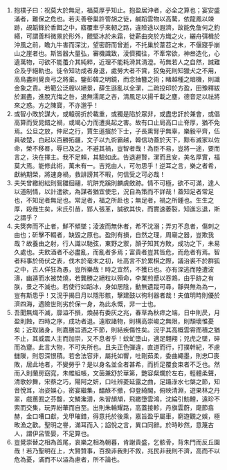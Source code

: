 1. 抱樸子曰：祝莫大於無足，福莫厚乎知止。抱盈居沖者，必全之算也；宴安盛滿者，難保之危也。若夫善卷巢許管胡之徒，鹹蹈雲物以高騖，依龍鳳以竦跡，覘韜鋒於香餌之中，寤覆車乎來軔之路，違險途以遐濟，故能免詹何之釣緡，可謂善料微景於形外，覿堅冰於未霜，徙薪曲突於方熾之火，纚舟弭楫於沖風之前，瞻九牛害而深沈，望密蔚而曾逝，不托巢於葦苕之末，不偃寢乎崩山之崖者也。斯皆器大量弘，審機識致，淩儕獨往，不牽常欲，神叁造化，心遺萬物，可欲不能蠆介其純粹，近理不能耗滑其清澄。茍無若人之自然，誠難企及乎絕軌也。徒令知功成者身退，處勞大者不賞，狡兔死則知獵犬之不用，高鳥盡則覺良弓之將棄。鑒彭韓之明鏡，而念抽簪之術；睹越種之暗機，則識金象之貴。若範公泛艘以絕景，薛生遜亂以全潔，二疏投印於方盈，田豫釋紱於漏盡，進脫亢悔之咎，退無濡尾之吝，清風足以揚千載之塵，德音足以祛將來之惑。方之陳寶，不亦邈乎！
2. 或智小敗於謀大，或轅弱折於載重，或獨是陷於眾非，或盡忠訐於兼會，或倡高算而受晁錯之禍，或竭心力而遭吳起之害。故有口止局高口止脊厚，猶不免焉。公旦之放，仲尼之行，賈生遜擯於下士，子長熏腎乎無辜，樂毅平齊，伍員破楚，白起以百勝拓疆，文子以九術霸越，韓信功蓋於天下，黥布滅家以佐命，榮不移晷，辱已及之。不避其禍，豈智者哉！為臣不易，豈將一途，要而言之，決在擇主。我不足賴，其驗如此。告退避賢，潔而且安，美名厚實，福莫大焉。能修此術，萬未有一。吉兇由人，可勿思乎！逆耳之言，樂之者希，獻納期榮，將速身禍，救誹謗其不暇，何信受之可必哉！
3. 夫矢曾繳紛紜則鴛雛徊翮，坑阱充蹊則麟虞斂跡。情不可極，欲不可滿，達人以道制情，以計遣欲，為謀者猶宜使忠，況自為策而不詳哉！蓋知足者常足也，不知足者無足也。常足者，福之所赴也；無足者，禍之所鍾也。生生之厚，殺哉生矣，宋氏引苗，郢人張革，誠欲其快，而實速萎裂，知進忘退，斯之謂乎？
4. 夫筴奔而不止者，鮮不傾墜；淩波而無休者，希不沈溺；弄刃不息者，傷刺之由也；斫擊不輟者，缺毀之原也。盈則有損，自然之理，周廟之器，豈欺我哉？故養由之射，行人識以馳弦，東野之禦，顏子知其方敗，成功之下，未易久處也。夫飲酒者不必盡亂，而亂者多焉；富貴者豈其皆危，而危者有焉。智者料事於倚伏之表，伐木於毫末之初，吐高言不於累棋之際，議治裘不於群狐之中，古人佯狂為愚，豈所樂哉！時之宜然，不獲已也。亦有深逃而陸遭波濤，幽遁而水被焚燒，若龔勝之絕粒以殞命，李業煎蹙以吞鴆，由乎跡之有朕，景之不滅也。若使行如蹈冰，身如居陰，動無遺蹤可尋，靜與無為為一，豈有斯患乎！又況乎揭日月以隱形骸，擊建鼓以徇利器者哉！夫值明時則優於濟四海，遇險世則劣於保一身，為此永慨，非一士也。
5. 吾聞無熾不滅，靡溢不損，煥赫有委灰之兆，春草為秋瘁之端，日中則昃，月盈則蝕，四時之序，成功者退。遠取諸物，則構高崇峻之無限，則頹壞惟憂矣；近取諸身，則嘉膳旨酒之不節，則結疾傷性矣。況乎其高概雲霄而積之猶不止，其威震人主而加崇，又不息者乎！蚊虻墮山，適足翺翔；兕虎之墜，碎而為齏。此言大物，不可失所也。且夫正色彈違，直道而行，打撲幹紀，不慮讎隟，則怨深恨積。若舍法容非，屬托如響，吐剛茹柔，委曲繩墨，則忠□喪敗，居此地者，不變勞乎？是以身名並全者甚希，而折足覆食束者不乏也。然而入則蘭房窈窕，朱帷組帳，文茵兼舒於華第，艷容粲爛於左右，輕體柔聲，清歌妙舞，宋蔡之巧，陽阿之妍，口吐辨菱延露之曲，足躡淥水七槃之節，知音悅耳，冶姿娛心，密宴繼集，醽醁不撤，仰登綺閣，俯映清淵，遊果林之丹翠，戲蕙囿之芬馥，文鱗瀺灂，朱習頡頏，飛繳墮雲鴻，沈綸引魴鯉，遠珍不索而交集，玩弄紛華而自至。出則朱輪耀路，高蓋接軫，丹旗雲蔚，麾節翕赫，金口嘈口獻，戈甲璀錯，得意托於後乘，嘉旨盈乎屬車，窮遊觀之娛，極畋漁之歡。聖明之譽，滿耳而入；諂悅之言，異口同辭。於時眇然，意蔑古人，謂伊呂管晏，不足算也。
6. 豈覺崇替之相為首尾，哀樂之相為朝暮，肯謝貴盛，乞骸骨，背朱門而反丘園哉！若乃聖明在上，大賢贊事，百揆非我則不敘，兆民非我則不濟，高而不以危為憂，滿而不以溢為慮者，所不論也。